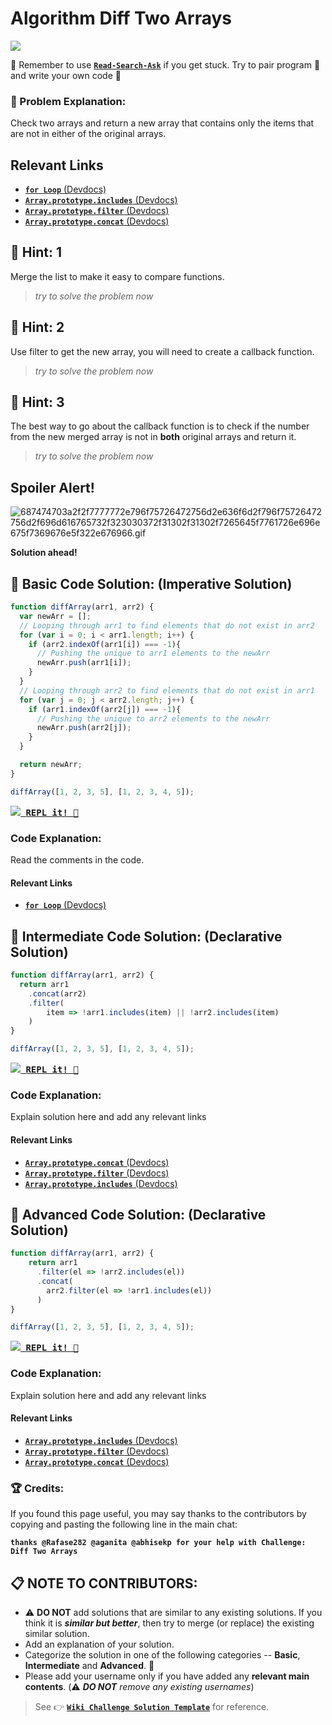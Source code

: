 # Algorithm Diff Two Arrays

![](http://i.imgur.com/HkEgef5.gif)

:triangular_flag_on_post: Remember to use [**`Read-Search-Ask`**](FreeCodeCamp-Get-Help) if you get stuck. Try to pair program :busts_in_silhouette: and write your own code :memo:

### :checkered_flag: Problem Explanation:

Check two arrays and return a new array that contains only the items that are not in either of the original arrays.

## Relevant Links

- [**`for Loop`** (Devdocs)](https://devdocs.io/javascript/statements/for)
- [**`Array.prototype.includes`** (Devdocs)](https://devdocs.io/javascript/global_objects/array/includes)
- [**`Array.prototype.filter`** (Devdocs)](https://devdocs.io/javascript/global_objects/array/filter)
- [**`Array.prototype.concat`** (Devdocs)](https://devdocs.io/javascript/global_objects/array/concat)

## :speech_balloon: Hint: 1

Merge the list to make it easy to compare functions.

> _try to solve the problem now_

## :speech_balloon: Hint: 2

Use filter to get the new array, you will need to create a callback function.

> _try to solve the problem now_

## :speech_balloon: Hint: 3

The best way to go about the callback function is to check if the number from the new merged array is not in **both** original arrays and return it.

> _try to solve the problem now_

## Spoiler Alert!

![687474703a2f2f7777772e796f75726472756d2e636f6d2f796f75726472756d2f696d616765732f323030372f31302f31302f7265645f7761726e696e675f7369676e5f322e676966.gif](https://files.gitter.im/FreeCodeCamp/Wiki/nlOm/thumb/687474703a2f2f7777772e796f75726472756d2e636f6d2f796f75726472756d2f696d616765732f323030372f31302f31302f7265645f7761726e696e675f7369676e5f322e676966.gif)

**Solution ahead!**

## :beginner: Basic Code Solution: (Imperative Solution)

```javascript
function diffArray(arr1, arr2) {
  var newArr = [];
  // Looping through arr1 to find elements that do not exist in arr2  
  for (var i = 0; i < arr1.length; i++) {
    if (arr2.indexOf(arr1[i]) === -1){
      // Pushing the unique to arr1 elements to the newArr
      newArr.push(arr1[i]);
    }
  }
  // Looping through arr2 to find elements that do not exist in arr1
  for (var j = 0; j < arr2.length; j++) {
    if (arr1.indexOf(arr2[j]) === -1){
      // Pushing the unique to arr2 elements to the newArr    
      newArr.push(arr2[j]);
    }
  }

  return newArr;
}

diffArray([1, 2, 3, 5], [1, 2, 3, 4, 5]);
```

[<kbd><img src="https://i.imgur.com/80UCMbk.png"> <strong>REPL it!</strong> :rocket: </kbd>](https://repl.it/CLme/0)

### Code Explanation:

Read the comments in the code.

#### Relevant Links

- [**`for Loop`** (Devdocs)](https://devdocs.io/javascript/statements/for)

## :sunflower: Intermediate Code Solution: (Declarative Solution)

```javascript
function diffArray(arr1, arr2) {
  return arr1
    .concat(arr2)
    .filter(
        item => !arr1.includes(item) || !arr2.includes(item)
    )
}

diffArray([1, 2, 3, 5], [1, 2, 3, 4, 5]);
```

[<kbd><img src="https://i.imgur.com/80UCMbk.png"> <strong>REPL it!</strong> :rocket: </kbd>](https://repl.it/CNYb/0)

### Code Explanation:

Explain solution here and add any relevant links

#### Relevant Links

- [**`Array.prototype.concat`** (Devdocs)](https://devdocs.io/javascript/global_objects/array/concat)
- [**`Array.prototype.filter`** (Devdocs)](https://devdocs.io/javascript/global_objects/array/filter)
- [**`Array.prototype.includes`** (Devdocs)](https://devdocs.io/javascript/global_objects/array/includes)

## :rotating_light: Advanced Code Solution: (Declarative Solution)

```javascript
function diffArray(arr1, arr2) {
    return arr1
      .filter(el => !arr2.includes(el))
      .concat(
        arr2.filter(el => !arr1.includes(el))
      )
}

diffArray([1, 2, 3, 5], [1, 2, 3, 4, 5]);
```

[<kbd><img src="https://i.imgur.com/80UCMbk.png"> <strong>REPL it!</strong> :rocket: </kbd>](https://repl.it/CNYU/0)

### Code Explanation:

Explain solution here and add any relevant links

#### Relevant Links

- [**`Array.prototype.includes`** (Devdocs)](https://devdocs.io/javascript/global_objects/array/includes)
- [**`Array.prototype.filter`** (Devdocs)](https://devdocs.io/javascript/global_objects/array/filter)
- [**`Array.prototype.concat`** (Devdocs)](https://devdocs.io/javascript/global_objects/array/concat)

### :trophy: Credits:

If you found this page useful, you may say thanks to the contributors by copying and pasting the following line in the main chat:

**`thanks @Rafase282 @aganita @abhisekp for your help with Challenge: Diff Two Arrays`**

## :clipboard: NOTE TO CONTRIBUTORS:

- :warning: **DO NOT** add solutions that are similar to any existing solutions. If you think it is **_similar but better_**, then try to merge (or replace) the existing similar solution.
- Add an explanation of your solution.
- Categorize the solution in one of the following categories -- **Basic**, **Intermediate** and **Advanced**. :traffic_light:
- Please add your username only if you have added any **relevant main contents**. (:warning: **_DO NOT_** _remove any existing usernames_)

> See :point_right: [**`Wiki Challenge Solution Template`**](Wiki-Template-Challenge-Solution) for reference.
